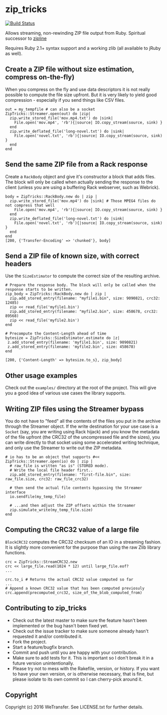 # zip_tricks

[![Build Status](https://travis-ci.org/WeTransfer/zip_tricks.svg?branch=master)](https://travis-ci.org/WeTransfer/zip_tricks)

Allows streaming, non-rewinding ZIP file output from Ruby.
Spiritual successor to [zipline](https://github.com/fringd/zipline)

Requires Ruby 2.1+ syntax support and a working zlib (all available to jRuby as well).

## Create a ZIP file without size estimation, compress on-the-fly)

When you compress on the fly and use data descriptors it is not really possible to compute the file size upfront.
But it is very likely to yield good compression - especially if you send things like CSV files.

    out = my_tempfile # can also be a socket
    ZipTricks::Streamer.open(out) do |zip|
      zip.write_stored_file('mov.mp4.txt') do |sink|
        File.open('mov.mp4', 'rb'){|source| IO.copy_stream(source, sink) }
      end
      zip.write_deflated_file('long-novel.txt') do |sink|
        File.open('novel.txt', 'rb'){|source| IO.copy_stream(source, sink) }
      end
    end

## Send the same ZIP file from a Rack response

Create a `RackBody` object and give it's constructor a block that adds files.
The block will only be called when actually sending the response to the client
(unless you are using a buffering Rack webserver, such as Webrick).

    body = ZipTricks::RackBody.new do | zip |
      zip.write_stored_file('mov.mp4') do |sink| # Those MPEG4 files do not compress that well
        File.open('mov.mp4', 'rb'){|source| IO.copy_stream(source, sink) }
      end
      zip.write_deflated_file('long-novel.txt') do |sink|
        File.open('novel.txt', 'rb'){|source| IO.copy_stream(source, sink) }
      end
    end
    [200, {'Transfer-Encoding' => 'chunked'}, body]

## Send a ZIP file of known size, with correct headers

Use the `SizeEstimator` to compute the correct size of the resulting archive.

    # Prepare the response body. The block will only be called when the response starts to be written.
    zip_body = ZipTricks::RackBody.new do | zip |
      zip.add_stored_entry(filename: "myfile1.bin", size: 9090821, crc32: 12485)
      zip << read_file('myfile1.bin')
      zip.add_stored_entry(filename: "myfile2.bin", size: 458678, crc32: 89568)
      zip << read_file('myfile2.bin')
    end
    
    # Precompute the Content-Length ahead of time
    bytesize = ZipTricks::SizeEstimator.estimate do |z|
     z.add_stored_entry(filename: 'myfile1.bin', size: 9090821)
     z.add_stored_entry(filename: 'myfile2.bin', size: 458678)
    end
    
    [200, {'Content-Length' => bytesize.to_s}, zip_body]

## Other usage examples

Check out the `examples/` directory at the root of the project. This will give you a good idea
of various use cases the library supports.

## Writing ZIP files using the Streamer bypass

You do not have to "feed" all the contents of the files you put in the archive through the Streamer object.
If the write destination for your use case is a `Socket` (say, you are writing using Rack hijack) and you know
the metadata of the file upfront (the CRC32 of the uncompressed file and the sizes), you can write directly
to that socket using some accelerated writing technique, and only use the Streamer to write out the ZIP metadata.

    # io has to be an object that supports #<<
    ZipTricks::Streamer.open(io) do | zip |
      # raw_file is written "as is" (STORED mode).
      # Write the local file header first..
      zip.add_stored_entry(filename: "first-file.bin", size: raw_file.size, crc32: raw_file_crc32)
      
      # then send the actual file contents bypassing the Streamer interface
      io.sendfile(my_temp_file)
      
      # ...and then adjust the ZIP offsets within the Streamer
      zip.simulate_write(my_temp_file.size)
    end

## Computing the CRC32 value of a large file

`BlockCRC32` computes the CRC32 checksum of an IO in a streaming fashion. It is slightly more convenient for the purpose
than using the raw Zlib library functions.

    crc = ZipTricks::StreamCRC32.new
    crc << large_file.read(1024 * 12) until large_file.eof?
    ...
    
    crc.to_i # Returns the actual CRC32 value computed so far
    ...
    # Append a known CRC32 value that has been computed previosuly
    crc.append(precomputed_crc32, size_of_the_blob_computed_from)

## Contributing to zip_tricks
 
* Check out the latest master to make sure the feature hasn't been implemented or the bug hasn't been fixed yet.
* Check out the issue tracker to make sure someone already hasn't requested it and/or contributed it.
* Fork the project.
* Start a feature/bugfix branch.
* Commit and push until you are happy with your contribution.
* Make sure to add tests for it. This is important so I don't break it in a future version unintentionally.
* Please try not to mess with the Rakefile, version, or history. If you want to have your own version, or is otherwise necessary, that is fine, but please isolate to its own commit so I can cherry-pick around it.

## Copyright

Copyright (c) 2016 WeTransfer. See LICENSE.txt for further details.
